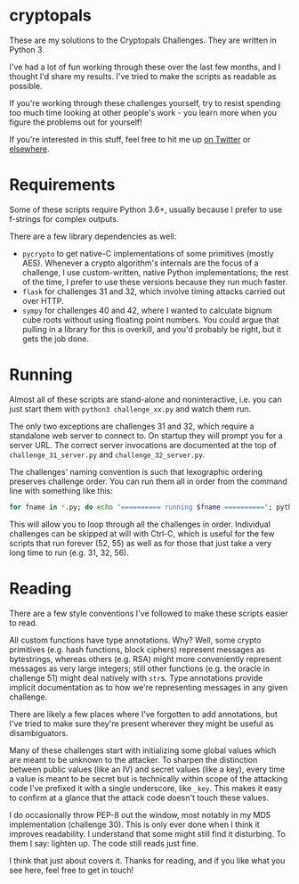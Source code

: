 # cryptopals

These are my solutions to the Cryptopals Challenges. They are written in Python
3.

I've had a lot of fun working through these over the last few months, and I
thought I'd share my results. I've tried to make the scripts as readable as
possible.

If you're working through these challenges yourself, try to resist spending too
much time looking at other people's work - you learn more when you figure the
problems out for yourself!

If you're interested in this stuff, feel free to hit me up
[on Twitter](https://twitter.com/elisohl) or
[elsewhere](https://eli.sohl.com/contact).


# Requirements

Some of these scripts require Python 3.6+, usually because I prefer to use
f-strings for complex outputs.

There are a few library dependencies as well:

* `pycrypto` to get native-C implementations of some primitives (mostly AES). Whenever a crypto algorithm's internals are the focus of a challenge, I use custom-written, native Python implementations; the rest of the time, I prefer to use these versions because they run much faster.
* `flask` for challenges 31 and 32, which involve timing attacks carried out over HTTP.
* `sympy` for challenges 40 and 42, where I wanted to calculate bignum cube roots without using floating point numbers. You could argue that pulling in a library for this is overkill, and you'd probably be right, but it gets the job done.


# Running

Almost all of these scripts are stand-alone and noninteractive, i.e. you can
just start them with `python3 challenge_xx.py` and watch them run.

The only two exceptions are challenges 31 and 32, which require a standalone web
server to connect to. On startup they will prompt you for a server URL. The
correct server invocations are documented at the top of `challenge_31_server.py`
and `challenge_32_server.py`.

The challenges' naming convention is such that lexographic ordering preserves
challenge order. You can run them all in order from the command line with
something like this:

```bash
for fname in *.py; do echo "========== running $fname =========="; python3 $fname; done
```

This will allow you to loop through all the challenges in order. Individual
challenges can be skipped at will with Ctrl-C, which is useful for the few
scripts that run forever (52, 55) as well as for those that just take a very
long time to run (e.g. 31, 32, 56).


# Reading

There are a few style conventions I've followed to make these scripts easier to
read.

All custom functions have type annotations. Why? Well, some crypto primitives
(e.g. hash functions, block ciphers) represent messages as bytestrings, whereas
others (e.g. RSA) might more conveniently represent messages as very large
integers; still other functions (e.g. the oracle in challenge 51) might deal
natively with `str`s. Type annotations provide implicit documentation as to how
we're representing messages in any given challenge.

There are likely a few places where I've forgotten to add annotations, but I've
tried to make sure they're present wherever they might be useful as
disambiguators.

Many of these challenges start with initializing some global values which are
meant to be unknown to the attacker. To sharpen the distinction between public
values (like an IV) and secret values (like a key), every time a value is meant
to be secret but is technically within scope of the attacking code I've prefixed
it with a single underscore, like `_key`. This makes it easy to confirm at a
glance that the attack code doesn't touch these values.

I do occasionally throw PEP-8 out the window, most notably in my MD5
implementation (challenge 30). This is only ever done when I think it improves
readability. I understand that some might still find it disturbing. To them I
say: lighten up. The code still reads just fine.

I think that just about covers it. Thanks for reading, and if you like what you
see here, feel free to get in touch!
